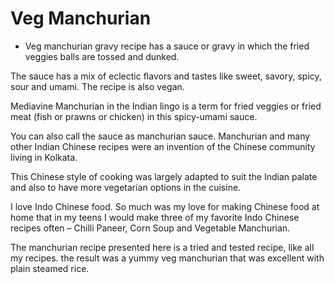 # Veg Manchurian
* Veg manchurian gravy recipe has a sauce or gravy in which the fried veggies balls are tossed and dunked.

The sauce has a mix of eclectic flavors and tastes like sweet, savory, spicy, sour and umami. The recipe is also vegan.



Mediavine
Manchurian in the Indian lingo is a term for fried veggies or fried meat (fish or prawns or chicken) in this spicy-umami sauce.

You can also call the sauce as manchurian sauce. Manchurian and many other Indian Chinese recipes were an invention of the Chinese community living in Kolkata.

This Chinese style of cooking was largely adapted to suit the Indian palate and also to have more vegetarian options in the cuisine.

I love Indo Chinese food. So much was my love for making Chinese food at home that in my teens I would make three of my favorite Indo Chinese recipes often – Chilli Paneer, Corn Soup and Vegetable Manchurian.

The manchurian recipe presented here is a tried and tested recipe, like all my recipes. the result was a yummy veg manchurian that was excellent with plain steamed rice.
